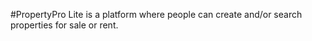 #PropertyPro Lite
is a platform where people can create and/or search properties for sale or rent.

